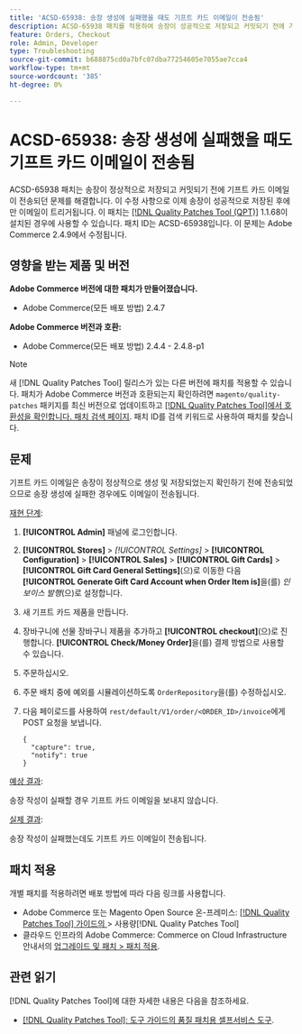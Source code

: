 ```yaml
---
title: 'ACSD-65938: 송장 생성에 실패했을 때도 기프트 카드 이메일이 전송됨'
description: ACSD-65938 패치를 적용하여 송장이 성공적으로 저장되고 커밋되기 전에 기프트 카드 이메일이 전송된 Adobe Commerce 문제를 수정하여 송장이 제대로 저장된 후에 이메일이 트리거되도록 합니다.
feature: Orders, Checkout
role: Admin, Developer
type: Troubleshooting
source-git-commit: b688875cd0a7bfc07dba77254605e7055ae7cca4
workflow-type: tm+mt
source-wordcount: '385'
ht-degree: 0%

---
```



# ACSD-65938: 송장 생성에 실패했을 때도 기프트 카드 이메일이 전송됨

ACSD-65938 패치는 송장이 정상적으로 저장되고 커밋되기 전에 기프트 카드 이메일이 전송되던 문제를 해결합니다. 이 수정 사항으로 이제 송장이 성공적으로 저장된 후에만 이메일이 트리거됩니다. 이 패치는 [[!DNL Quality Patches Tool (QPT)]](/help/tools/quality-patches-tool/quality-patches-tool-to-self-serve-quality-patches.md) 1.1.68이 설치된 경우에 사용할 수 있습니다. 패치 ID는 ACSD-65938입니다. 이 문제는 Adobe Commerce 2.4.9에서 수정됩니다.

## 영향을 받는 제품 및 버전

**Adobe Commerce 버전에 대한 패치가 만들어졌습니다.**

* Adobe Commerce(모든 배포 방법) 2.4.7

**Adobe Commerce 버전과 호환:**

* Adobe Commerce(모든 배포 방법) 2.4.4 - 2.4.8-p1

>[!NOTE]
>
>새 [!DNL Quality Patches Tool] 릴리스가 있는 다른 버전에 패치를 적용할 수 있습니다. 패치가 Adobe Commerce 버전과 호환되는지 확인하려면 `magento/quality-patches` 패키지를 최신 버전으로 업데이트하고 [[!DNL Quality Patches Tool]에서 호환성을 확인합니다. 패치 검색 페이지](https://experienceleague.adobe.com/tools/commerce-quality-patches/index.html?lang=ko). 패치 ID를 검색 키워드로 사용하여 패치를 찾습니다.

## 문제

기프트 카드 이메일은 송장이 정상적으로 생성 및 저장되었는지 확인하기 전에 전송되었으므로 송장 생성에 실패한 경우에도 이메일이 전송됩니다.

<u>재현 단계</u>:

1. **[!UICONTROL Admin]** 패널에 로그인합니다.
2. **[!UICONTROL Stores]** > *[!UICONTROL Settings]* > **[!UICONTROL Configuration]** > **[!UICONTROL Sales]** > **[!UICONTROL Gift Cards]** > **[!UICONTROL Gift Card General Settings]**(으)로 이동한 다음 **[!UICONTROL Generate Gift Card Account when Order Item is]**&#x200B;을(를) *인보이스 발행*(으)로 설정합니다.
3. 새 기프트 카드 제품을 만듭니다.
4. 장바구니에 선물 장바구니 제품을 추가하고 **[!UICONTROL checkout]**(으)로 진행합니다. **[!UICONTROL Check/Money Order]**&#x200B;을(를) 결제 방법으로 사용할 수 있습니다.
5. 주문하십시오.
6. 주문 배치 중에 예외를 시뮬레이션하도록 `OrderRepository`을(를) 수정하십시오.
7. 다음 페이로드를 사용하여 `rest/default/V1/order/<ORDER_ID>/invoice`에게 POST 요청을 보냅니다.

   ```
   {
     "capture": true,
     "notify": true
   }
   ```


<u>예상 결과</u>:

송장 작성이 실패할 경우 기프트 카드 이메일을 보내지 않습니다.

<u>실제 결과</u>:

송장 작성이 실패했는데도 기프트 카드 이메일이 전송됩니다.

## 패치 적용

개별 패치를 적용하려면 배포 방법에 따라 다음 링크를 사용합니다.

* Adobe Commerce 또는 Magento Open Source 온-프레미스: [[!DNL Quality Patches Tool]  가이드의 &#x200B;](/help/tools/quality-patches-tool/usage.md)> 사용량[!DNL Quality Patches Tool]
* 클라우드 인프라의 Adobe Commerce: Commerce on Cloud Infrastructure 안내서의 [업그레이드 및 패치 > 패치 적용](https://experienceleague.adobe.com/docs/commerce-cloud-service/user-guide/develop/upgrade/apply-patches.html?lang=ko).

## 관련 읽기

[!DNL Quality Patches Tool]에 대한 자세한 내용은 다음을 참조하세요.

* [[!DNL Quality Patches Tool]: 도구 가이드의 품질 패치용 셀프서비스 도구](/help/tools/quality-patches-tool/quality-patches-tool-to-self-serve-quality-patches.md).
